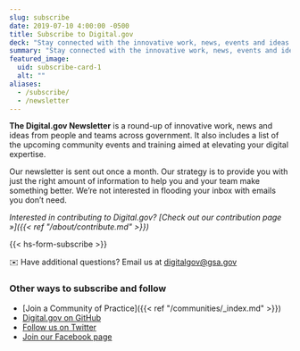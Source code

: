 ```yaml
---
slug: subscribe
date: 2019-07-10 4:00:00 -0500
title: Subscribe to Digital.gov
deck: "Stay connected with the innovative work, news, events and ideas from people and teams across government"
summary: "Stay connected with the innovative work, news, events and ideas from people and teams across government"
featured_image:
  uid: subscribe-card-1
  alt: ""
aliases:
  - /subscribe/
  - /newsletter
---
```


**The Digital.gov Newsletter** is a round-up of innovative work, news and ideas from people and teams across government. It also includes a list of the upcoming community events and training aimed at elevating your digital expertise.

Our newsletter is sent out once a month. Our strategy is to provide you with just the right amount of information to help you and your team make something better. We’re not interested in flooding your inbox with emails you don’t need.

_Interested in contributing to Digital.gov? [Check out our contribution page »]({{< ref "/about/contribute.md" >}})_

{{< hs-form-subscribe >}}

:envelope: Have additional questions? Email us at [digitalgov@gsa.gov](mailto:digitalgov@gsa.gov)

### Other ways to subscribe and follow

- [Join a Community of Practice]({{< ref "/communities/_index.md" >}})
- [Digital.gov on GitHub](https://github.com/GSA/digitalgov.gov)
- [Follow us on Twitter](https://twitter.com/Digital_Gov/)
- [Join our Facebook page](https://www.facebook.com/DigitalGov)
